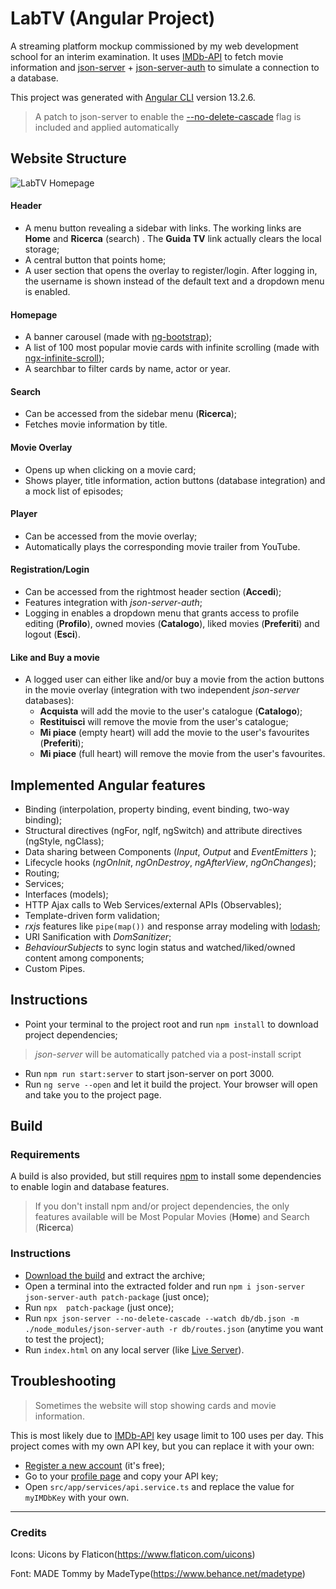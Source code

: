 # LabTV (Angular Project)

A streaming platform mockup commissioned by my web development school for an interim examination. It uses [IMDb-API](https://imdb-api.com/) to fetch movie information and [json-server](https://github.com/typicode/json-server) + [json-server-auth](https://github.com/jeremyben/json-server-auth#readme) to simulate a connection to a database.

This project was generated with [Angular CLI](https://github.com/angular/angular-cli) version 13.2.6.

> A patch to json-server to enable the [--no-delete-cascade](https://github.com/typicode/json-server/pull/756/files) flag is included and applied automatically

Website Structure
------------
![LabTV Homepage](https://i.ibb.co/K24TPDh/labtv.jpg "LabTV Homepage")

#### Header
- A menu button revealing a sidebar with links. The working links are **Home** and **Ricerca** (search) . The **Guida TV** link actually clears the local storage;
- A central button that points home;
- A user section that opens the overlay to register/login. After logging in, the username is shown instead of the default text and a dropdown menu is enabled.

#### Homepage
- A banner carousel (made with [ng-bootstrap](https://ng-bootstrap.github.io/#/home));
- A list of 100 most popular movie cards with infinite scrolling (made with [ngx-infinite-scroll](https://github.com/orizens/ngx-infinite-scroll));
- A searchbar to filter cards by name, actor or year.

#### Search
- Can be accessed from the sidebar menu (**Ricerca**);
- Fetches movie information by title.

#### Movie Overlay
- Opens up when clicking on a movie card;
- Shows player, title information, action buttons (database integration) and a mock list of episodes;

#### Player
- Can be accessed from the movie overlay;
- Automatically plays the corresponding movie trailer from YouTube.

#### Registration/Login
- Can be accessed from the rightmost header section (**Accedi**);
- Features integration with *json-server-auth*;
- Logging in enables a dropdown menu that grants access to profile editing (**Profilo**), owned movies (**Catalogo**), liked movies (**Preferiti**) and logout (**Esci**).

#### Like and Buy a movie
- A logged user can either like and/or buy a movie from the action buttons in the movie overlay (integration with two independent *json-server* databases):
	- **Acquista** will add the movie to the user's catalogue (**Catalogo**);
	- **Restituisci** will remove the movie from the user's catalogue;
	- **Mi piace** (empty heart) will add the movie to the user's favourites (**Preferiti**);
	- **Mi piace** (full heart) will remove the movie from the user's favourites.

## Implemented Angular features
- Binding (interpolation, property binding, event binding, two-way binding);
- Structural directives (ngFor, ngIf, ngSwitch) and attribute directives (ngStyle, ngClass);
- Data sharing between Components (*Input*, *Output* and *EventEmitters* );
- Lifecycle hooks (*ngOnInit*, *ngOnDestroy*, *ngAfterView*, *ngOnChanges*);
- Routing;
- Services;
- Interfaces (models);
- HTTP Ajax calls to Web Services/external APIs (Observables);
- Template-driven form validation;
-  *rxjs* features like `pipe(map())` and response array modeling with [lodash](https://www.npmjs.com/package/lodash);
-  URI Sanification with *DomSanitizer*;
-  *BehaviourSubjects* to sync login status and watched/liked/owned content among components;
- Custom Pipes.

## Instructions
- Point your terminal to the project root and run `npm install` to download project dependencies;
> *json-server* will be automatically patched via a post-install script
- Run `npm run start:server` to start json-server on port 3000.
- Run `ng serve --open` and let it build the project. Your browser will open and take you to the project page.

## Build

### Requirements
A build is also provided, but still requires [npm](https://docs.npmjs.com/downloading-and-installing-node-js-and-npm) to install some dependencies to enable login and database features.
> If you don't install npm and/or project dependencies, the only features available will be Most Popular Movies (**Home**) and Search (**Ricerca**)

### Instructions

- [Download the build](https://github.com/Montblanc0/LabTV/releases) and extract the archive;
- Open a terminal into the extracted folder and run `npm i json-server json-server-auth patch-package` (just once);
- Run `npx  patch-package` (just once);
- Run `npx json-server --no-delete-cascade --watch db/db.json -m ./node_modules/json-server-auth -r db/routes.json` (anytime you want to test the project);
- Run `index.html` on any local server (like [Live Server](https://marketplace.visualstudio.com/items?itemName=ritwickdey.LiveServer)).

## Troubleshooting
> Sometimes the website will stop showing cards and movie information. 

This is most likely due to [IMDb-API](https://imdb-api.com/)  key usage limit to 100 uses per day. This project comes with my own API key, but you can replace it with your own:
- [Register a new account](https://imdb-api.com/Identity/Account/Register) (it's free);
- Go to your [profile page](https://imdb-api.com/Identity/Account/Manage) and copy your API key;
- Open `src/app/services/api.service.ts` and replace the value for `myIMDbKey` with your own.
-------------

### Credits

Icons: Uicons by Flaticon(https://www.flaticon.com/uicons)

Font: MADE Tommy by MadeType(https://www.behance.net/madetype)


